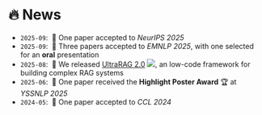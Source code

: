 # 🔥 News

- `2025-09`: &nbsp;🎉 One paper accepted to *NeurIPS 2025*
- `2025-09`: &nbsp;🎉 Three papers accepted to *EMNLP 2025*, with one selected for an **oral** presentation
- `2025-08`: &nbsp;🎉 We released [UltraRAG 2.0](https://github.com/OpenBMB/UltraRAG) [![](https://img.shields.io/github/stars/OpenBMB/UltraRAG?style=social&label=Code+Stars)](https://github.com/OpenBMB/UltraRAG), an low-code framework for building complex RAG systems
- `2025-06`: &nbsp;🎉 One paper received the **Highlight Poster Award** 🏆 at *YSSNLP 2025*
- `2024-05`: &nbsp;🎉 One paper accepted to *CCL 2024*